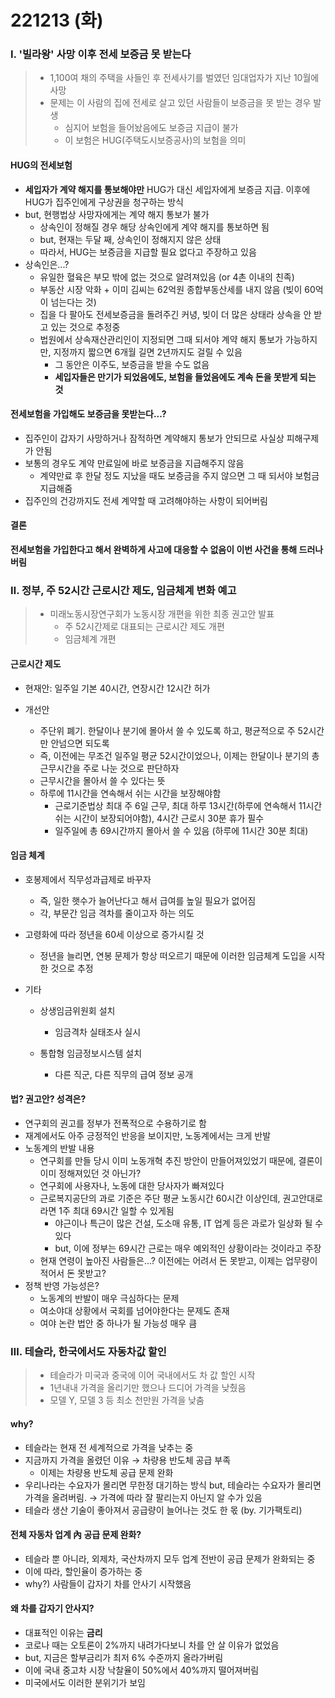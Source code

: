 # 221213 (화)

### Ⅰ. '빌라왕' 사망 이후 전세 보증금 못 받는다

> - 1,100여 채의 주택을 사들인 후 전세사기를 벌였던 임대업자가 지난 10월에 사망
> - 문제는 이 사람의 집에 전세로 살고 있던 사람들이 보증금을 못 받는 경우 발생
>   - 심지어 보험을 들어놨음에도 보증금 지급이 불가
>   - 이 보험은 HUG(주택도시보증공사)의 보험을 의미



#### HUG의 전세보험

- **세입자가 계약 해지를 통보해야만** HUG가 대신 세입자에게 보증금 지급. 이후에 HUG가 집주인에게 구상권을 청구하는 방식
- but, 현행법상 사망자에게는 계약 해지 통보가 불가
  - 상속인이 정해질 경우 해당 상속인에게 계약 해지를 통보하면 됨
  - but, 현재는 두달 째, 상속인이 정해지지 않은 상태
  - 따라서, HUG는 보증금을 지급할 필요 없다고 주장하고 있음
- 상속인은...?
  - 유일한 혈육은 부모 밖에 없는 것으로 알려져있음 (or 4촌 이내의 친족)
  - 부동산 시장 악화 + 이미 김씨는 62억원 종합부동산세를 내지 않음 (빚이 60억이 넘는다는 것)
  - 집을 다 팔아도 전세보증금을 돌려주긴 커녕, 빚이 더 많은 상태라 상속을 안 받고 있는 것으로 추정중
  - 법원에서 상속재산관리인이 지정되면 그때 되서야 계약 해지 통보가 가능하지만, 지정까지 짧으면 6개월 길면 2년까지도 걸릴 수 있음
    - 그 동안은 이주도, 보증금을 받을 수도 없음
    - **세입자들은 만기가 되었음에도, 보험을 들었음에도 계속 돈을 못받게 되는 것**



#### 전세보험을 가입해도 보증금을 못받는다...?

- 집주인이 갑자기 사망하거나 잠적하면 계약해지 통보가 안되므로 사실상 피해구제가 안됨
- 보통의 경우도 계약 만료일에 바로 보증금을 지급해주지 않음
  - 계약만료 후 한달 정도 지났을 때도 보증금을 주지 않으면 그 때 되서야 보험금 지급해줌
- 집주인의 건강까지도 전세 계약할 때 고려해야하는 사항이 되어버림



#### 결론

**전세보험을 가입한다고 해서 완벽하게 사고에 대응할 수 없음이 이번 사건을 통해 드러나버림**



### Ⅱ. **정부, 주 52시간 근로시간 제도, 임금체계 변화 예고**

> - 미래노동시장연구회가 노동시장 개편을 위한 최종 권고안 발표
>   - 주 52시간제로 대표되는 근로시간 제도 개편
>   - 임금체계 개편



#### 근로시간 제도

- 현재안: 일주일 기본 40시간, 연장시간 12시간 허가

- 개선안

  - 주단위 폐기. 한달이나 분기에 몰아서 쓸 수 있도록 하고, 평균적으로 주 52시간만 안넘으면 되도록
  - 즉, 이전에는 무조건 일주일 평균 52시간이었으나, 이제는 한달이나 분기의 총 근무시간을 주로 나눈 것으로 판단하자
  - 근무시간을 몰아서 쓸 수 있다는 뜻
  - 하루에 11시간을 연속해서 쉬는 시간을 보장해야함
    - 근로기준법상 최대 주 6일 근무, 최대 하루 13시간(하루에 연속해서 11시간 쉬는 시간이 보장되어야함), 4시간 근로시 30분 휴가 필수
    - 일주일에 총 69시간까지 몰아서 쓸 수 있음 (하루에 11시간 30분 최대)


  

#### 임금 체계

- 호봉제에서 직무성과급제로 바꾸자
  - 즉, 일한 햇수가 늘어난다고 해서 급여를 높일 필요가 없어짐
  - 각, 부문간 임금 격차를 줄이고자 하는 의도

- 고령화에 따라 정년을 60세 이상으로 증가시킬 것
  - 정년을 늘리면, 연봉 문제가 항상 떠오르기 때문에 이러한 임금체계 도입을 시작한 것으로 추정
- 기타
  - 상생임금위원회 설치
    - 임금격차 실태조사 실시

  - 통합형 임금정보시스템 설치
    - 다른 직군, 다른 직무의 급여 정보 공개




#### 법? 권고안? 성격은?

- 연구회의 권고를 정부가 전폭적으로 수용하기로 함
- 재계에서도 아주 긍정적인 반응을 보이지만, 노동계에서는 크게 반발
- 노동계의 반발 내용
  - 연구회를 만들 당시 이미 노동개혁 추진 방안이 만들어져있었기 때문에, 결론이 이미 정해져있던 것 아닌가?
  - 연구회에 사용자나, 노동에 대한 당사자가 빠져있다
  - 근로복지공단의 과로 기준은 주단 평균 노동시간 60시간 이상인데, 권고안대로라면 1주 최대 69시간 일할 수 있게됨
    - 야근이나 특근이 많은 건설, 도소매 유통, IT 업계 등은 과로가 일상화 될 수 있다
    - but, 이에 정부는 69시간 근로는 매우 예외적인 상황이라는 것이라고 주장
  - 현재 연령이 높아진 사람들은...? 이전에는 어려서 돈 못받고, 이제는 업무량이 적어서 돈 못받고?
- 정책 반영 가능성은?
  - 노동계의 반발이 매우 극심하다는 문제
  - 여소야대 상황에서 국회를 넘어야한다는 문제도 존재
  - 여야 논란 법안 중 하나가 될 가능성 매우 큼



### Ⅲ. **테슬라, 한국에서도 자동차값 할인**

> - 테슬라가 미국과 중국에 이어 국내에서도 차 값 할인 시작
> - 1년내내 가격을 올리기만 했으나 드디어 가격을 낮췄음
> - 모델 Y, 모델 3 등 최소 천만원 가격을 낮춤



#### why?

- 테슬라는 현재 전 세계적으로 가격을 낮추는 중
- 지금까지 가격을 올렸던 이유 → 차량용 반도체 공급 부족
  - 이제는 차량용 반도체 공급 문제 완화
- 우리나라는 수요자가 몰리면 무한정 대기하는 방식 but, 테슬라는 수요자가 몰리면 가격을 올려버림. → 가격에 따라 잘 팔리는지 아닌지 알 수가 있음
- 테슬라 생산 기술이 좋아져서 공급량이 늘어나는 것도 한 몫 (by. 기가팩토리)



#### 전체 자동차 업계 內 공급 문제 완화?

- 테슬라 뿐 아니라, 외제차, 국산차까지 모두 업계 전반이 공급 문제가 완화되는 중
- 이에 따라, 할인율이 증가하는 중
- why?) 사람들이 갑자기 차를 안사기 시작했음



#### 왜 차를 갑자기 안사지?

- 대표적인 이유는 **금리**
- 코로나 때는 오토론이 2%까지 내려가다보니 차를 안 살 이유가 없었음
- but, 지금은 할부금리가 최저 6% 수준까지 올라가버림
- 이에 국내 중고차 시장 낙찰율이 50%에서 40%까지 떨어져버림
- 미국에서도 이러한 분위기가 보임

